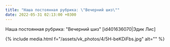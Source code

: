 ```yaml
---
title: "Наша постоянная рубрика: \"Вечерний шиз\""
date: 2022-05-31 02:13:00 +0300
---
```


Наша постоянная рубрика: "Вечерний шиз"
[id401636070|Эдик Лис]

{% include media.html f="/assets/vk_photos/4/5H-beKDiFbs.jpg" alt="" %}
